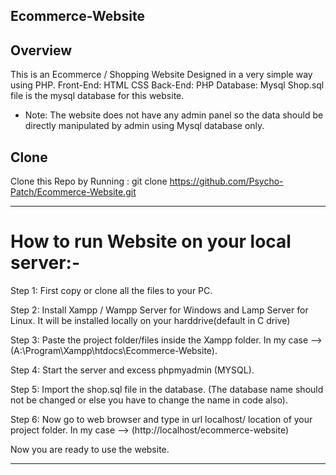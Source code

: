 ## Ecommerce-Website

## Overview

This is an Ecommerce / Shopping Website Designed in a very simple way using PHP.
Front-End: HTML CSS
Back-End: PHP
Database: Mysql
Shop.sql file is the mysql database for this website.

* Note: The website does not have any admin panel so the data should be directly manipulated by admin using Mysql database only.

## Clone
Clone this Repo by Running : git clone https://github.com/Psycho-Patch/Ecommerce-Website.git 
__________________________________________________________________

# How to run Website on your local server:- 

Step 1: First copy or clone all the files to your PC.

Step 2: Install Xampp / Wampp Server for Windows and Lamp Server for Linux.
    It will be installed locally on your harddrive(default in C drive)

Step 3: Paste the project folder/files inside the Xampp folder.
        In my case --> (A:\Program\Xampp\htdocs\Ecommerce-Website).

Step 4: Start the server  and excess phpmyadmin (MYSQL).

Step 5: Import the shop.sql file in the database.
    (The database name should not be changed or else you have to change the name in code also).

Step 6: Now go to web browser and type in url localhost/ location of your project folder.
        In my case --> (http://localhost/ecommerce-website)

Now you are ready to use the website.
___________________________________________________________________
